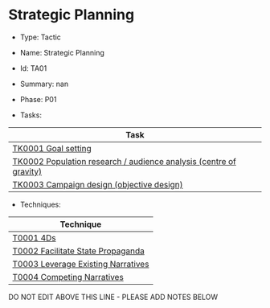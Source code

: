# Strategic Planning

* Type: Tactic

* Name: Strategic Planning

* Id: TA01

* Summary: nan

* Phase: P01

* Tasks:

| Task |
| ---- |
| [TK0001 Goal setting](../tasks/TK0001.md) |
| [TK0002 Population research / audience analysis (centre of gravity)](../tasks/TK0002.md) |
| [TK0003 Campaign design (objective design)](../tasks/TK0003.md) |


* Techniques: 

| Technique |
| --------- |
| [T0001 4Ds](../techniques/T0001.md) |
| [T0002 Facilitate State Propaganda](../techniques/T0002.md) |
| [T0003 Leverage Existing Narratives](../techniques/T0003.md) |
| [T0004 Competing Narratives](../techniques/T0004.md) |

DO NOT EDIT ABOVE THIS LINE - PLEASE ADD NOTES BELOW